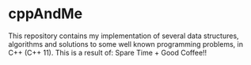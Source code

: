 # cppAndMe
This repository contains my implementation of several data structures, algorithms and solutions to some well known programming problems, in C++ (C++ 11). This is a result of: Spare Time + Good Coffee!!
